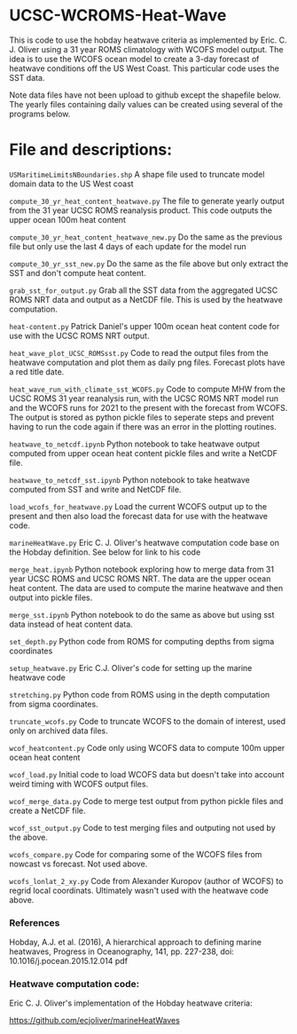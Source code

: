 # UCSC-WCROMS-Heat-Wave
This is code to use the hobday heatwave criteria as implemented by Eric. C. J. Oliver using a 31 year ROMS climatology with WCOFS model output.
The idea is to use the WCOFS ocean model to create a 3-day forecast of heatwave conditions off the US West Coast.  This particular code uses the SST data.

Note data files have not been upload to github except the shapefile below.  The yearly files containing daily values can be created using several of the programs
below.

# File and descriptions:
``` USMaritimeLimitsNBoundaries.shp ``` A shape file used to truncate model domain data to the US West coast

``` compute_30_yr_heat_content_heatwave.py ``` The file to generate yearly output from the 31 year UCSC ROMS reanalysis product.  This code outputs the upper ocean 100m heat content

``` compute_30_yr_heat_content_heatwave_new.py ``` Do the same as the previous file but only use the last 4 days of each update for the model run

``` compute_30_yr_sst_new.py ``` Do the same as the file above but only extract the SST and don't compute heat content.

``` grab_sst_for_output.py ``` Grab all the SST data from the aggregated UCSC ROMS NRT data and output as a NetCDF file.  This is used by the heatwave computation.

``` heat-content.py ``` Patrick Daniel's upper 100m ocean heat content code for use with the UCSC ROMS NRT output.

``` heat_wave_plot_UCSC_ROMSsst.py ``` Code to read the output files from the heatwave computation and plot them as daily png files.  Forecast plots have a red title date.

``` heat_wave_run_with_climate_sst_WCOFS.py ``` Code to compute MHW from the UCSC ROMS 31 year reanalysis run, with the UCSC ROMS NRT model run and the WCOFS runs for 2021 to the present with the forecast from WCOFS.  The output is stored as python pickle files to seperate steps and prevent having to run the code again if there was
an error in the plotting routines.

``` heatwave_to_netcdf.ipynb ``` Python notebook to take heatwave output computed from upper ocean heat content pickle files and write a NetCDF file.

``` heatwave_to_netcdf_sst.ipynb ``` Python notebook to take heatwave computed from SST and write and NetCDF file.

``` load_wcofs_for_heatwave.py ``` Load the current WCOFS output up to the present and then also load the forecast data for use with the heatwave code.

``` marineHeatWave.py ``` Eric C. J. Oliver's heatwave computation code base on the Hobday definition.  See below for link to his code

``` merge_heat.ipynb ``` Python notebook exploring how to merge data from 31 year UCSC ROMS and UCSC ROMS NRT.  The data are the upper ocean heat content.
The data are used to compute the marine heatwave and then output into pickle files.

``` merge_sst.ipynb ``` Python notebook to do the same as above but using sst data instead of heat content data.

``` set_depth.py ``` Python code from ROMS for computing depths from sigma coordinates

``` setup_heatwave.py ``` Eric C.J. Oliver's code for setting up the marine heatwave code

``` stretching.py ``` Python code from ROMS using in the depth computation from sigma coordinates.

``` truncate_wcofs.py ``` Code to truncate WCOFS to the domain of interest, used only on archived data files.

``` wcof_heatcontent.py ``` Code only using WCOFS data to compute 100m upper ocean heat content

``` wcof_load.py ``` Initial code to load WCOFS data but doesn't take into account weird timing with WCOFS output files.

``` wcof_merge_data.py ``` Code to merge test output from python pickle files and create a NetCDF file.

``` wcof_sst_output.py ``` Code to test merging files and outputing not used by the above.

``` wcofs_compare.py ``` Code for comparing some of the WCOFS files from nowcast vs forecast.  Not used above.

``` wcofs_lonlat_2_xy.py ``` Code from Alexander Kuropov (author of WCOFS) to regrid local coordinats.  Ultimately wasn't used with the heatwave code above.

### References
Hobday, A.J. et al. (2016), A hierarchical approach to defining marine heatwaves, Progress in Oceanography, 141, pp. 227-238, doi: 10.1016/j.pocean.2015.12.014 pdf

### Heatwave computation code:
Eric C. J. Oliver's implementation of the Hobday heatwave criteria:

https://github.com/ecjoliver/marineHeatWaves

